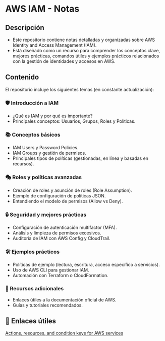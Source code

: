 # AWS IAM - Notas

## Descripción
- Este repositorio contiene notas detalladas y organizadas sobre AWS Identity and Access Management (IAM). 
- Está diseñado como un recurso para comprender los conceptos clave, mejores prácticas, comandos útiles y ejemplos prácticos relacionados con la gestión de identidades y accesos en AWS.

## Contenido
El repositorio incluye los siguientes temas (en constante actualización):
### 🛡️ Introducción a IAM
- ¿Qué es IAM y por qué es importante?
- Principales conceptos: Usuarios, Grupos, Roles y Políticas.

### 📚 Conceptos básicos
- IAM Users y Password Policies.
- IAM Groups y gestión de permisos.
- Principales tipos de políticas (gestionadas, en línea y basadas en recursos).

### 🎭 Roles y políticas avanzadas
- Creación de roles y asunción de roles (Role Assumption).
- Ejemplo de configuración de políticas JSON.
- Entendiendo el modelo de permisos (Allow vs Deny).

### 🔒 Seguridad y mejores prácticas
- Configuración de autenticación multifactor (MFA).
- Análisis y limpieza de permisos excesivos.
- Auditoría de IAM con AWS Config y CloudTrail.

### 🛠️ Ejemplos prácticos
- Políticas de ejemplo (lectura, escritura, acceso específico a servicios).
- Uso de AWS CLI para gestionar IAM.
- Automación con Terraform o CloudFormation.

### 🔑 Recursos adicionales
- Enlaces útiles a la documentación oficial de AWS.
- Guías y tutoriales recomendados.


## 🔗 Enlaces útiles
[]()
[]()
[Actions, resources, and condition keys for AWS services](https://docs.aws.amazon.com/service-authorization/latest/reference/reference_policies_actions-resources-contextkeys.html)
[]()
[]()
[]()
